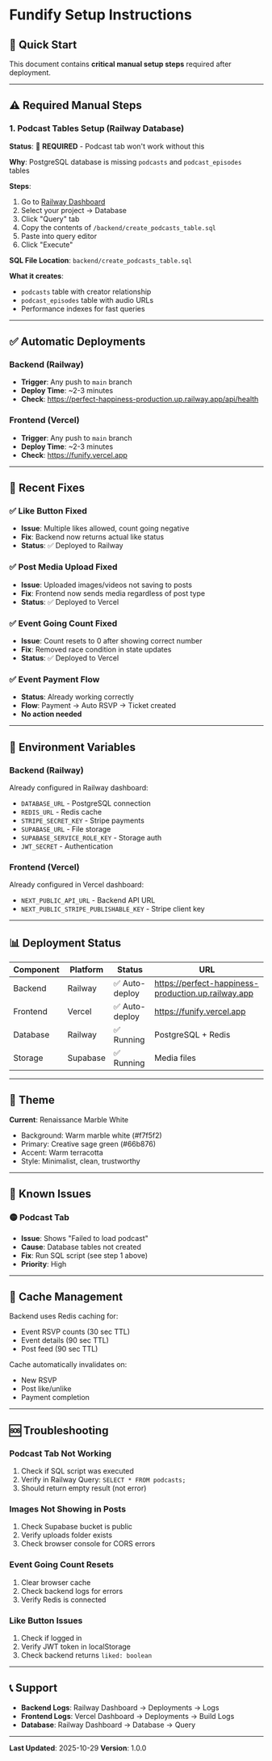 # Fundify Setup Instructions

## 🚀 Quick Start

This document contains **critical manual setup steps** required after deployment.

---

## ⚠️ Required Manual Steps

### 1. Podcast Tables Setup (Railway Database)

**Status**: 🔴 **REQUIRED** - Podcast tab won't work without this

**Why**: PostgreSQL database is missing `podcasts` and `podcast_episodes` tables

**Steps**:
1. Go to [Railway Dashboard](https://railway.app)
2. Select your project → Database
3. Click "Query" tab
4. Copy the contents of `/backend/create_podcasts_table.sql`
5. Paste into query editor
6. Click "Execute"

**SQL File Location**: `backend/create_podcasts_table.sql`

**What it creates**:
- `podcasts` table with creator relationship
- `podcast_episodes` table with audio URLs
- Performance indexes for fast queries

---

## ✅ Automatic Deployments

### Backend (Railway)
- **Trigger**: Any push to `main` branch
- **Deploy Time**: ~2-3 minutes
- **Check**: https://perfect-happiness-production.up.railway.app/api/health

### Frontend (Vercel)
- **Trigger**: Any push to `main` branch
- **Deploy Time**: ~2-3 minutes
- **Check**: https://funify.vercel.app

---

## 🐛 Recent Fixes

### ✅ Like Button Fixed
- **Issue**: Multiple likes allowed, count going negative
- **Fix**: Backend now returns actual like status
- **Status**: ✅ Deployed to Railway

### ✅ Post Media Upload Fixed
- **Issue**: Uploaded images/videos not saving to posts
- **Fix**: Frontend now sends media regardless of post type
- **Status**: ✅ Deployed to Vercel

### ✅ Event Going Count Fixed
- **Issue**: Count resets to 0 after showing correct number
- **Fix**: Removed race condition in state updates
- **Status**: ✅ Deployed to Vercel

### ✅ Event Payment Flow
- **Status**: Already working correctly
- **Flow**: Payment → Auto RSVP → Ticket created
- **No action needed**

---

## 🔧 Environment Variables

### Backend (Railway)
Already configured in Railway dashboard:
- `DATABASE_URL` - PostgreSQL connection
- `REDIS_URL` - Redis cache
- `STRIPE_SECRET_KEY` - Stripe payments
- `SUPABASE_URL` - File storage
- `SUPABASE_SERVICE_ROLE_KEY` - Storage auth
- `JWT_SECRET` - Authentication

### Frontend (Vercel)
Already configured in Vercel dashboard:
- `NEXT_PUBLIC_API_URL` - Backend API URL
- `NEXT_PUBLIC_STRIPE_PUBLISHABLE_KEY` - Stripe client key

---

## 📊 Deployment Status

| Component | Platform | Status | URL |
|-----------|----------|--------|-----|
| Backend | Railway | ✅ Auto-deploy | https://perfect-happiness-production.up.railway.app |
| Frontend | Vercel | ✅ Auto-deploy | https://funify.vercel.app |
| Database | Railway | ✅ Running | PostgreSQL + Redis |
| Storage | Supabase | ✅ Running | Media files |

---

## 🎨 Theme

**Current**: Renaissance Marble White
- Background: Warm marble white (#f7f5f2)
- Primary: Creative sage green (#66b876)
- Accent: Warm terracotta
- Style: Minimalist, clean, trustworthy

---

## 📝 Known Issues

### 🟡 Podcast Tab
- **Issue**: Shows "Failed to load podcast"
- **Cause**: Database tables not created
- **Fix**: Run SQL script (see step 1 above)
- **Priority**: High

---

## 🔄 Cache Management

Backend uses Redis caching for:
- Event RSVP counts (30 sec TTL)
- Event details (90 sec TTL)
- Post feed (90 sec TTL)

Cache automatically invalidates on:
- New RSVP
- Post like/unlike
- Payment completion

---

## 🆘 Troubleshooting

### Podcast Tab Not Working
1. Check if SQL script was executed
2. Verify in Railway Query: `SELECT * FROM podcasts;`
3. Should return empty result (not error)

### Images Not Showing in Posts
1. Check Supabase bucket is public
2. Verify uploads folder exists
3. Check browser console for CORS errors

### Event Going Count Resets
1. Clear browser cache
2. Check backend logs for errors
3. Verify Redis is connected

### Like Button Issues
1. Check if logged in
2. Verify JWT token in localStorage
3. Check backend returns `liked: boolean`

---

## 📞 Support

- **Backend Logs**: Railway Dashboard → Deployments → Logs
- **Frontend Logs**: Vercel Dashboard → Deployments → Build Logs
- **Database**: Railway Dashboard → Database → Query

---

**Last Updated**: 2025-10-29
**Version**: 1.0.0
